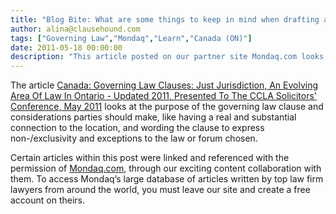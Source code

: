 ```yaml
---
title: "Blog Bite: What are some things to keep in mind when drafting a governing law clause?"
author: alina@clausehound.com
tags: ["Governing Law","Mondaq","Learn","Canada (ON)"]
date: 2011-05-18 00:00:00
description: "This article posted on our partner site Mondaq.com looks at the purpose of the governing law clause and considerations parties should make, like having a real and substantial connection to the location, among others."
---
```


The article [Canada: Governing Law Clauses: Just Jurisdiction, An Evolving Area Of Law In Ontario - Updated 2011, Presented To The CCLA Solicitors' Conference, May 2011](http://www.mondaq.com/canada/x/132662/Governing+Law+Clauses+Just+Jurisdiction+an+Evolving+Area+of+Law+in+Ontario+Updated+2011+presented+to+the+CCLA+Solicitors+Conference+May+2011) looks at the purpose of the governing law clause and considerations parties should make, like having a real and substantial connection to the location, and wording the clause to express non-/exclusivity and exceptions to the law or forum chosen.

Certain articles within this post were linked and referenced with the permission of [Mondaq.com](https://www.mondaq.com/?clear=true), through our exciting content collaboration with them.  To access Mondaq’s large database of articles written by top law firm lawyers from around the world, you must leave our site and create a free account on theirs.
